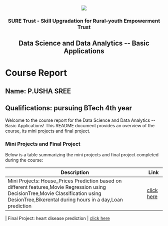 <!-- PROJECT LOGO -->
<br />

<div align="center">
   <img src='https://user-images.githubusercontent.com/73131499/166115643-d3187f47-d38f-41b2-ae42-5ecbbc60de14.png' />


<h3 align="center">SURE Trust - Skill Upgradation for Rural-youth Empowerment Trust</h3>
  <h2> Data Science and Data Analytics -- Basic Applications </h2>
</div>

# Course Report

## Name: P.USHA SREE

## Qualifications: pursuing BTech 4th year

Welcome to the course report for the Data Science and Data Analytics -- Basic Applications! This README document provides an overview of the course, its mini projects and final project.

### Mini Projects and Final Project

Below is a table summarizing the mini projects and final project completed during the course:

| Description                               | Link                                    |
|-------------------------------------------|-----------------------------------------|
| Mini Projects: House_Prices Prediction based on different features,Movie Regression using DecisionTree,Movie Classification using DesionTree,Bikerental during hours in a day,Loan prediction     |[click here](https://github.com/sure-trust/G7_DS/tree/main/Mini%20Projects/Usha%20Sree) 
                                             
| Final Project: heart disease prediction   | [click here](https://github.com/sure-trust/G7_DS/tree/main/Final%20Capstone%20Project/Usha%20Sree)                         
